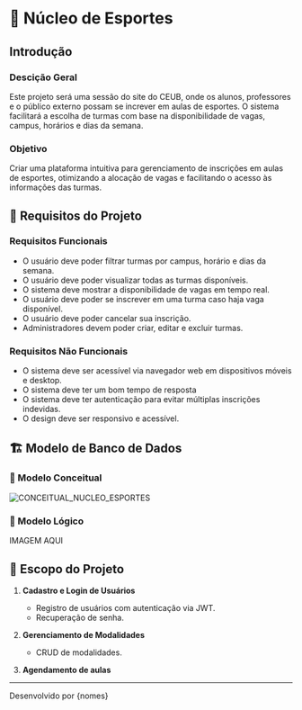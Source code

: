 # 🏀 Núcleo de Esportes

## Introdução

### Descição Geral

Este projeto será uma sessão do site do CEUB, onde os alunos, professores e o público externo possam se increver em aulas de esportes. O sistema facilitará a escolha de turmas com base na disponibilidade de vagas, campus, horários e dias da semana.

### Objetivo

Criar uma plataforma intuitiva para gerenciamento de inscrições em aulas de esportes, otimizando a alocação de vagas e facilitando o acesso às informações das turmas.

## 📌 Requisitos do Projeto

### Requisitos Funcionais

- O usuário deve poder filtrar turmas por campus, horário e dias da semana.
- O usuário deve poder visualizar todas as turmas disponíveis.
- O sistema deve mostrar a disponibilidade de vagas em tempo real.
- O usuário deve poder se inscrever em uma turma caso haja vaga disponível.
- O usuário deve poder cancelar sua inscrição.
- Administradores devem poder criar, editar e excluir turmas.

### Requisitos Não Funcionais

- O sistema deve ser acessível via navegador web em dispositivos móveis e desktop.
- O sistema deve ter um bom tempo de resposta
- O sistema deve ter autenticação para evitar múltiplas inscrições indevidas.
- O design deve ser responsivo e acessível.

## 🏗️ Modelo de Banco de Dados

### 📌 Modelo Conceitual

![CONCEITUAL_NUCLEO_ESPORTES](https://github.com/user-attachments/assets/53f4a003-32ec-4a85-b051-1e52a8b1f0fd)


### 📌 Modelo Lógico

IMAGEM AQUI

## 📌 Escopo do Projeto

1. **Cadastro e Login de Usuários**  
   - Registro de usuários com autenticação via JWT.
   - Recuperação de senha.

2. **Gerenciamento de Modalidades**  
   - CRUD de modalidades.

3. **Agendamento de aulas**  
  


---

Desenvolvido por {nomes}
